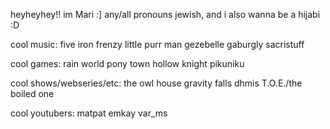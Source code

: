 heyheyhey!!
im Mari :]
any/all pronouns
jewish, and i also wanna be a hijabi :D

cool music:
five iron frenzy
little purr man
gezebelle gaburgly
sacristuff

cool games:
rain world
pony town
hollow knight
pikuniku

cool shows/webseries/etc:
the owl house
gravity falls
dhmis
T.O.E./the boiled one

cool youtubers:
matpat
emkay
var_ms
